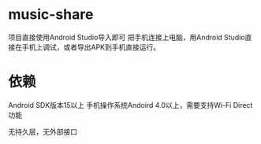 # music-share

项目直接使用Android Studio导入即可
把手机连接上电脑，用Android Studio直接在手机上调试，或者导出APK到手机直接运行。

# 依赖

Android SDK版本15以上
手机操作系统Andoird 4.0以上，需要支持Wi-Fi Direct功能

无持久层，无外部接口
